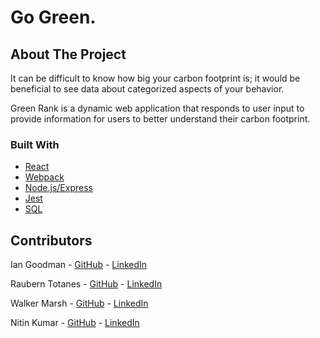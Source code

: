 # Go Green.

## About The Project

It can be difficult to know how big your carbon footprint is; it would be beneficial to see data about categorized aspects of your
behavior.

Green Rank is a dynamic web application that responds to user input to provide information for users to better understand their carbon footprint.

### Built With

- [React](https://reactjs.org/)
- [Webpack](https://webpack.js.org/)
- [Node.js/Express](https://nodejs.dev)
- [Jest](https://electronjs.org/)
- [SQL](https://www.postgresql.org/docs/9.3/sql.html)

## Contributors

Ian Goodman - [GitHub]() - [LinkedIn]()

Raubern Totanes - [GitHub](https://github.com/rauberntotanes) - [LinkedIn](https://www.linkedin.com/in/rauberntotanes/)

Walker Marsh - [GitHub]() - [LinkedIn]()

Nitin Kumar - [GitHub]() - [LinkedIn]()



